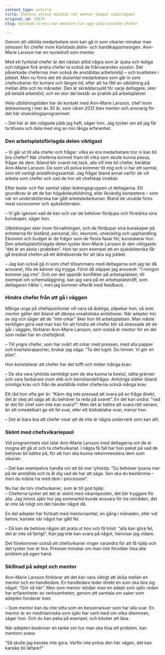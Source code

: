 ```yaml
---
content_type: article
title: Chefers stress minskar när mentor skapar vikariepool
original_id: 15675
slug: minskad-stress-nar-mentorn-lar-upp-vikarierande-chefer

---
```


Genom att utbilda medarbetare som kan gå in som vikarier minskar man stressen för chefer inom Karlstads äldre- och handikappomsorgen. Ann–Marie Larsson har en nyckelroll som mentor.

Med ett fyrtiotal chefer är det nästan alltid några som är sjuka och lediga och tidigare fick andra chefer ta också de frånvarandes sysslor. Det påverkade chefernas men också de anställdas arbetsmiljö – och kvaliteten i jobbet. Men nu finns det ett dussintal medarbetare som går in som chefsvikarier för kortare och längre tid, efter att ha fått en utbildning på mellan åtta och tio månader. Den är skräddarsydd för varje deltagare, sker på betald arbetstid, och en stor del består av praktik på arbetsplatser.

Hela utbildningstiden har de kontakt med Ann–Marie Larsson, chef inom äldreomsorg i mer än 30 år, som våren 2012 blev mentor och ansvarig för det här utvecklingsprogrammet:

– Det här är det roligaste jobb jag haft, säger hon. Jag tycker om att jag får ta tillvara och dela med mig av min långa erfarenhet.

### Den arbetsplatsförlagda delen viktigast

– Vi går ut till alla chefer och frågar: vilka av era medarbetare tror ni kan bli bra chefer? När cheferna kommit fram till vilka som skulle kunna passa, frågar de dem. Ibland blir svaret nej tack, alla vill inte bli chefer, berättar Ann–Marie Larsson. De som vill pröva kommer till mig och vi har ett samtal, som ett vanligt anställningssamtal. Jag frågar bland annat varför de vill arbeta som chefer och vad de tror att chefskap innebär.

Efter tester och fler samtal väljer ledningsgruppen ut deltagarna. Ett grundkrav är att de har högskoleutbildning, eller likvärdig kompetens – som när en undersköterska har gått arbetsledarkurser. Bland de utvalda finns mest socionomer och sjuksköterskor.

– Vi går igenom vad de kan och var de behöver fördjupa och förstärka sina kunskaper, säger hon.

Utbildningen sker inom förvaltningen, och de fördjupar sina kunskaper på enheterna för bistånd, personal, lön, ekonomi, utveckling och upphandling. Ekonomi och budget är de frågor som de flesta fasar för, konstaterar hon. Den arbetsplatsförlagda delen tycker Ann–Marie Larsson är den viktigaste: “det är en skola i praktiken”. Hon tar som exempel att en sjuksköterska får gå bredvid chefen på ett äldreboende för att lära sig jobbet.

– Jag kan också gå in som chef tillsammans med deltagarna och jag tar då ansvaret, tills de känner sig trygga. Först då släpper jag ansvaret: “I morgon kommer jag inte”. Och om det uppstår konflikter på arbetsplatsen, till exempel om schemaläggning, kan jag vara på en arbetsplatsträff, som deltagaren håller i, men jag kommer efteråt med feedback.

### Hindra chefer från att gå i väggen

Många unga på chefspositioner vill vara så duktiga, påpekar hon, så som mentor gäller det ibland att dämpa orealistiska ambitioner. När adepter hör av sig och säger att de “inte orkar” åker hon till arbetsplatsen. Man måste verkligen göra vad man kan för att hindra att chefer blir så stressade att de går i väggen, förklarar Ann–Marie Larsson, som också är mentor för en del som redan har en chefstjänst.

– Till yngre chefer, som har svårt att orkar med pressen, med alla papper och kvartalsrapporter, brukar jag säga: “Ta det lugnt. Du hinner. Vi gör en plan”.

Hon konstaterar att chefer har det tufft och möter många krav:

– De ska vara lyhörda samtidigt som de ska kunna ta beslut, sätta gränser och vara fanbärare inom etik och bemötandefrågor. Anhöriga ställer ibland orimliga krav och från de anställda möter cheferna också många krav.

Ett råd hon ofta ger är: “Känn dig inte pressad att svara på en fråga direkt, det är okej att säga att du behöver ta reda på svaret”. En del kan undra: “vad är det för chef som inte kan svara?”. Men det är bättre att svara rätt senare, än att omedelbart ge ett fel svar, eller ett blahablaha–svar, menar hon.

– Det är bara bra att chefer visar att de inte är några underverk som kan allt.

### Skönt med chefsvikariepool

Vid programmets slut talar Ann–Marie Larsson med deltagarna om de är mogna att gå ut och ta chefsvikariat. I några få fall har hon pekat på vad de behöver bli bättre på, för att hon ska kunna rekommendera dem som vikarier:

– Det kan exempelvis handla om att bli mer lyhörda: “Du behöver lyssna mer på de anställda och ta åt dig vad de har att säga. Sen ska du bestämma – men du måste ha med dem i processen”.

Nu har de tolv chefsvikarier, som är till god hjälp:  
– Cheferna tycker att det är skönt med vikariepoolen, det blir tryggare för alla. Jag minns själv hur jag sommartid kunde ansvara för tre områden, det är inte så roligt om det händer något då.

En del adepter har fortsatt med mentorsamtal, en gång i månaden, eller vid behov, kanske när något har gått fel.

– Då kan de behöva någon att prata ut hos och få tröst: “alla kan göra fel, det är inte så farligt”. Kan jag inte kan svara på något, hänvisar jag vidare.

Det förekommer också att chefsvikarier ringer varandra för att få hjälp och det tycker hon är bra. Pressen minskar om man inte försöker lösa alla problem på egen hand.

### Skillnad på adept och mentor

Ann–Marie Larsson förklarar att det kan vara viktigt att skilja mellan en mentor och en handledare. En handledare leder direkt en som ska lära sig något: “Gör så här”. Men som mentor stödjer man en adept som själv redan har erfarenheter av verksamheten, genom att samtala om saker som adepten funderar över.

– Som mentor kan du inte sitta som en besserwisser som har alla svar. En mentor är en medmänniska som själv har varit med om olika dilemman, säger hon. Och du kan peka på exempel, och böcker att läsa.

När adepten beskriver en tanke om hur man ska lösa ett problem, kan mentorn svara:

“Så skulle jag kanske inte göra. Varför inte pröva den här vägen, det kan kanske bli lättare?”

